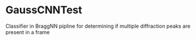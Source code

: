 # GaussCNNTest
 Classifier in BraggNN pipline for determining if multiple diffraction peaks are present in a frame
